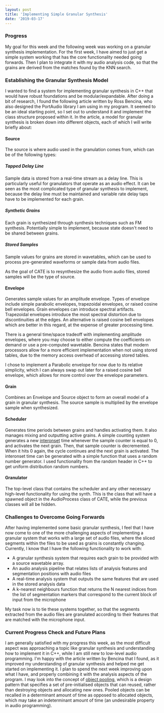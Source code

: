 ```yaml
---
layout: post
title: 'Implementing Simple Granular Synthesis'
date: '2019-03-17'
---
```

### Progress
My goal for this week and the following week was working on a granular synthesis implementation. For the first week, I
 have aimed to just get a simple system working that has the core functionality needed going forwards. Then I plan to
  integrate it with my audio analysis code, so that the grains are derived from the matches found by the KNN search.

### Establishing the Granular Synthesis Model
I wanted to find a system for implementing granular synthesis in C++ that would have robust foundations and be 
modular/expandable. 
After doing a 
bit of research, I found the following article written by Ross Bencina, who also designed the PortAudio library I am 
using in my program. It seemed to be an ideal starting point, so I set out to understand it and implement the class 
structure proposed within it. In the article, a model for granular synthesis is broken down into different objects, 
each of which I will write briefly about: 

#### Source
The source is where audio used in the granulation comes from, which can be of the following types:
##### Tapped Delay Line
Sample data is stored from a real-time stream as a delay line. This is
particularly useful for granulators that operate as an audio effect. It can be
seen as the most complicated type of granular synthesis to implement, because
the delay line must be maintained and variable rate delay taps have to be
implemented for each grain.

##### Synthetic Grains
Each grain is synthesized through synthesis techniques such
as FM synthesis. Potentially simple to implement, because state doesn't need to
be shared between grains.

##### Stored Samples
Sample values for grains are stored in wavetables, which can be used to process
pre-generated waveforms or sample data from audio files.


As the goal of CATE is to resynthesize the audio from audio files, stored
samples will be the type of source.

#### Envelope
Generates sample values for an amplitude envelope. Types of envelope include simple parabolic envelopes, 
trapezoidal envelopes, or raised cosine bell envelopes. Grain envelopes can introduce spectral artifacts.
 Trapezoidal envelopes introduce the most spectral distortion due to discontinuities at the edges. An 
 alternative is raised cosine bell envelopes which are better in this regard, at the expense of greater processing 
 time.  
 
 There is a general time/space tradeoff with implementing amplitude envelopes, where you
 may choose to either compute the coefficients on demand or use a pre-computed
 wavetable. Bencina states that modern processors allow for a more efficient
 implementation when not using stored tables, due to the memory access overhead
 of accessing stored tables.
 
 I chose to implement a Parabolic envelope for now due to its relative
 simplicity, which I can always swap out later for a raised cosine bell envelope,
 which allows for more control over the envelope parameters.

#### Grain
Combines an Envelope and Source object to form an overall model of a grain in granular synthesis. The
 source sample is multiplied by the envelope sample when synthesized.
 
#### Scheduler
Generates time periods between grains and handles activating them. It also manages mixing and outputting active 
grains. A simple counting system generates a new [interonset](https://en.wikipedia.org/wiki/Time_point#Interonset_interval) 
time whenever the sample counter is equal to 0, and activates the 
next grain. Then, that sample counter is decremented. When it hits 0 again, the cycle continues and the next grain is
 activated. The interonset time can be generated with a simple function that uses a random number generator. I used 
functionality from the random header in C++ to get uniform distribution random numbers.

#### Granulator
The top-level class that contains the scheduler and any other necessary high-level functionality for 
using the synth. This is the class that will have a spawned object in the AudioProcess class of CATE, while the 
previous classes will all be hidden.

### Challenges to Overcome Going Forwards
After having implemented some basic granular synthesis, I feel that I have now
come to one of the more challenging aspects of implementing a granular system
that works with a large set of audio files, where the sliced segments within the files to be used as grains is 
constantly changing. Currently, I know that I have the following functionality to work with:

- A granular synthesis system that requires each grain to be provided with a source wavetable array.
- An audio analysis pipeline that relates lists of analysis features and segmentation positions with audio files
- A real-time analysis system that outputs the same features that are used in the stored analysis data
- A k-nearest neighbours function that returns the N nearest indices from the list of segmentation markers that 
correspond to the 
current block of input from the microphone
        
My task now is to tie these systems together, so that the segments extracted
from the audio files are granulated according to their features that are matched
with the microphone input.

### Current Progress Check and Future Plans
I am generally satisfied with my progress this week, as the most difficult aspect was approaching a topic like 
granular synthesis and understanding how to implement it in C++, while I am still new to low-level audio programming.
 I'm happy with the article written by Bencina that I found, as it improved my understanding of granular synthesis 
 and helped me get started on implementing it. I plan to spend the next week improving upon what I have, and properly
  combining it with the analysis aspects of the program. I may look into the concept of [object pooling](https://en.wikipedia.org/wiki/Object_pool_pattern), which is a 
  design pattern that specifies a set of pre-initialised objects that can reused, rather than destroying objects and 
  allocating new ones. Pooled objects can be recalled in a determinant amount of time as opposed to allocated 
  objects, which may take an indeterminant amount of time (an undesirable property in audio programming).
  
